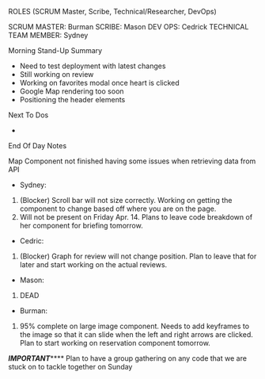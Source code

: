 ROLES (SCRUM Master, Scribe, Technical/Researcher, DevOps)

SCRUM MASTER: Burman SCRIBE: Mason DEV OPS: Cedrick TECHNICAL TEAM MEMBER: Sydney

Morning Stand-Up Summary

  * Need to test deployment with latest changes
  * Still working on review
  * Working on favorites modal once heart is clicked
  * Google Map rendering too soon
  * Positioning the header elements

Next To Dos

 * 

End Of Day Notes

Map Component not finished having some issues when retrieving data from API
- Sydney:
1. (Blocker) Scroll bar will not size correctly. Working on getting the component to change based off where you are on the page.
2. Will not be present on Friday Apr. 14. Plans to leave code breakdown of her component for briefing tomorrow.
- Cedric:
1. (Blocker) Graph for review will not change position. Plan to leave that for later and start working on the actual reviews. 
- Mason:
1. DEAD
- Burman:
1. 95% complete on large image component. Needs to add keyframes to the image so that it can slide when the left and right arrows are clicked. Plan to start working on reservation component tomorrow.

*****************IMPORTANT*********************
Plan to have a group gathering on any code that we are stuck on to tackle together on Sunday




